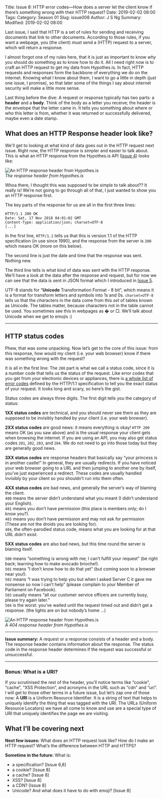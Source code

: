 Title: Issue 8: HTTP error codes—How does a server let the client know if there’s something wrong with their HTTP request?
Date: 2019-02-02 08:00
Tags: 
Category: Season 01
Slug: issue008
Author: J S Ng
Summary: 
Modified: 2019-02-02 08:00

Last issue, I said that HTTP is a set of rules for sending and receiving documents that link to other documents. According to those rules, if you want a webpage, you (the client) must send a (HTTP) request to a server, which will return a response.

I almost forgot one of my rules here, that it is just as important to know *why* you should do something as to know how to do it. All I need right now is to craft an HTTP request to get my data from Hypothes.is. In fact, HTTP requests and responses form the backbone of everything we do on the internet. Knowing what I know about them, I want to go a little in depth (just one issue, I promise), so that later some of the things I say about internet security will make a little more sense.

Last thing before the dive: A request or response typically has two parts: a **header** and a **body**. Think of the body as a letter you receive; the header is the envelope that the letter came in. It tells you something about where or who this letter is from, whether it was returned or successfully delivered, maybe even a date stamp.

## What does an HTTP Response header look like?

We'll get to looking at what kind of data goes out in the HTTP request next issue. Right now, the HTTP response is simpler and easier to talk about. This is what an HTTP response from the Hypothes.is API ([Issue 4](https://buttondown.email/laymansguide/archive/fe8b59fc-c5fd-49f2-9d01-9f21fa3df95c)) looks like:


![An HTTP response header from Hypothes.is]({attach}/season01/issue008/issue008_01.png)  
*The response header from Hypothes.is*    


Whoa there, I thought this was supposed to be simple to talk about?? It really is! We’re not going to go through all of that, I just wanted to show you an HTTP response first.

The key parts of the response for us are all in the first three lines:

```
HTTP/1.1 200 OK
Date: Sat, 17 Nov 2018 04:01:02 GMT
Content-Type: application/json; charset=UTF-8
[...]
```

In the first line, `HTTP/1.1` tells us that this is version 1.1 of the HTTP specification (in use since 1990), and the response from the server is `200` which means OK (more on this below).

The second line is just the date and time that the response was sent. Nothing new.

The third line tells is what kind of data was sent with the HTTP response. We’ll have a look at the data after the response and request, but for now we can see that the data is sent in JSON format which I introduced in [Issue 5](https://buttondown.email/laymansguide/archive/fb0c4cc9-040a-4826-b1d0-0cf703c78115).

UTF-8 stands for “**Unicode** Transformation Format - 8 bit”, which means it is a format for transform letters and symbols into 1s and 0s. `charset=UTF-8` tells us that the *char*acters in the data come from this *set* of tables known as Unicode. The tables matter, because characters not in the table cannot be used. You sometimes see this in webpages as � or □. We’ll talk about Unicode when we get to emojis :)

-----

## HTTP status codes

Phew, that was some unpacking. Now let’s get to the core of this issue: from this response, how would my client (i.e. your web browser) know if there was something wrong with the request?

It is all in the first line: The `200` part is what we call a status code, since it is a number code that tells us the status of the request. Like error codes that you get from your electronic devices or appliances, there is [a whole list of error codes](https://www.w3.org/Protocols/rfc2616/rfc2616-sec10.html) defined by the HTTP/1.1 specification to tell you the exact status of your request. It looks long and scary, so here’s the gist.

Status codes are always three digits. The first digit tells you the category of status:

**1XX status codes** are technical, and you should never see them as they are supposed to be invisibly handled by your client (i.e. your web browser).

**2XX status codes** are good news: it means everything is okay! `HTTP 200` means OK (as you saw above) and is the usual response your client gets when browsing the internet. If you are using an API, you may also get status codes `201`, `202`, `203`, and `204`. We do not need to go into those today but they are generally good news.

**3XX status codes** are response headers that basically say “your princess is in another castle!” In general, they are usually redirects. If you have noticed your web browser going to a URL and then jumping to another one by itself, you’ve just experienced a redirect. These codes are usually handled invisibly by your client so you shouldn’t run into them often.

**4XX status codes** are bad news, and generally the server’s way of blaming the client.  
`400` means the server didn’t understand what you meant (I didn’t understand your English).  
`401` means you don’t have permission (this place is members only; do I know you?).  
`403` means you don’t have permission and may not ask for permission (These are not the droids you are looking for).  
`404`, the often-parodied status code, means what you are looking for at that URL didn’t exist.

**5XX status codes** are also bad news, but this time round the server is blaming itself.

`500` means “something is wrong with me; I can’t fulfill your request” (be right back; learning how to make avocado brioche!).  
`501` means “I don’t know how to do that yet” (but coming soon to a browser near you!).  
`502` means “I was trying to help you but when I asked Server C it gave me nonsense so now I can’t help” (please complain to your Member of Parliament on Facebook).  
`503` usually means “all our customer service officers are currently busy, please try again later.”  
`504` is the worst: you’ve waited until the request timed out and didn’t get a response. (the lights are on but nobody’s home …)


![An HTTP response header from Hypothes.is]({attach}/season01/issue008/issue008_02.png)  
*A 404 response header from Hypothes.is*    


-----

**Issue summary:** A request or a response consists of a header and a body. The response header contains information about the response. The status code in the response header determines if the request was successful or unsuccessful.

-----

### Bonus: What is a URI?

If you scrutinised the rest of the header, you’ll notice terms like “cookie”,  “cache”, “XSS Protection”, and acronyms in the URL such as “cdn” and “uri”. I will get to those other terms in a future issue, but let’s zap one of those now: A **URI** is a Uniform Resource Identifier. It is a string of text that helps to uniquely identify the thing that was tagged with the URI. The URLs (Uniform Resource Locators) we have all come to know and use are a special type of URI that uniquely identifies the page we are visiting.

## What I’ll be covering next

**Next few issues:** What does an HTTP request look like? How do I make an HTTP request? What’s the difference between HTTP and HTTPS?

**Sometime in the future:** What is:

- a specification? [Issue 6,8]
- a cookie? [Issue 8]
- a cache? [Issue 8]
- XSS? [Issue 8]
- a CDN? [Issue 8]
- Unicode? And what does it have to do with emoji? [Issue 8]
